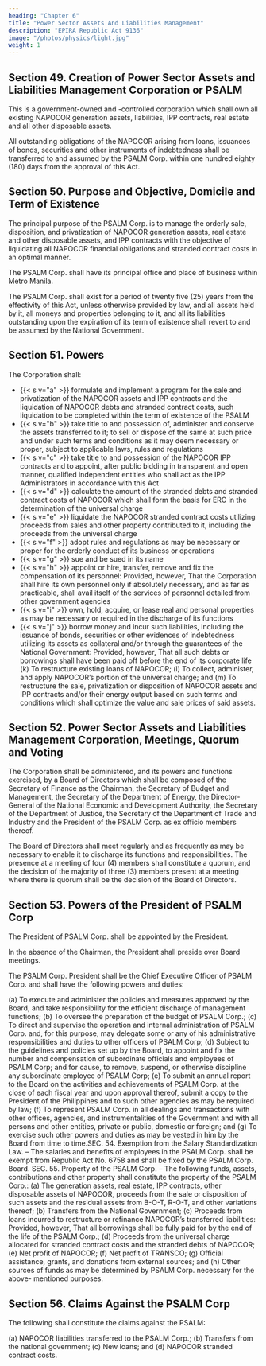 ```yaml
---
heading: "Chapter 6"
title: "Power Sector Assets And Liabilities Management"
description: "EPIRA Republic Act 9136"
image: "/photos/physics/light.jpg"
weight: 1
---
```




## Section 49. Creation of Power Sector Assets and Liabilities Management Corporation or PSALM

This is a government-owned and -controlled corporation which shall own all existing NAPOCOR generation assets, liabilities, IPP contracts, real estate and all other disposable assets.

All outstanding obligations of the NAPOCOR arising from loans, issuances of bonds, securities and other instruments of indebtedness shall be transferred to and assumed by the PSALM Corp. within one hundred eighty (180) days from the approval of this Act.


## Section 50. Purpose and Objective, Domicile and Term of Existence

The principal purpose of the PSALM Corp. is to manage the orderly sale, disposition, and privatization of NAPOCOR generation assets, real estate and other disposable assets, and IPP contracts with the objective of liquidating all NAPOCOR financial obligations and stranded contract costs in an optimal manner.

The PSALM Corp. shall have its principal office and place of business within Metro Manila.

The PSALM Corp. shall exist for a period of twenty five (25) years from the effectivity of this Act, unless otherwise provided by law, and all assets held by it, all moneys and properties belonging to it, and all its liabilities outstanding upon the expiration of its term of existence shall revert to and be assumed by the National Government.


## Section 51. Powers

The Corporation shall:

- {{< s v="a" >}} formulate and implement a program for the sale and privatization of the NAPOCOR assets and IPP contracts and the liquidation of NAPOCOR debts and stranded contract costs, such liquidation to be completed within the term of existence of the PSALM
- {{< s v="b" >}} take title to and possession of, administer and conserve the assets transferred to it; to sell or dispose of the same at such price and under such terms and conditions as it may deem necessary or proper, subject to applicable laws, rules and regulations
- {{< s v="c" >}} take title to and possession of the NAPOCOR IPP contracts and to appoint, after public bidding in transparent and open manner, qualified independent entities who shall act as the IPP Administrators in accordance with this Act
- {{< s v="d" >}} calculate the amount of the stranded debts and stranded contract costs of NAPOCOR which shall form the basis for ERC in the determination of the universal charge
- {{< s v="e" >}} liquidate the NAPOCOR stranded contract costs utilizing proceeds from sales and other property contributed to it, including the proceeds from the universal charge
- {{< s v="f" >}} adopt rules and regulations as may be necessary or proper for the orderly conduct of its business or operations
- {{< s v="g" >}} sue and be sued in its name
- {{< s v="h" >}} appoint or hire, transfer, remove and fix the compensation of its personnel: Provided, however, That the Corporation shall hire its own personnel only if absolutely necessary, and as far as practicable, shall avail itself of the services of personnel detailed from other government agencies
- {{< s v="i" >}} own, hold, acquire, or lease real and personal properties as may be necessary or required in the discharge of its functions
- {{< s v="j" >}} borrow money and incur such liabilities, including the issuance of bonds, securities or other evidences of indebtedness utilizing its assets as collateral and/or through the guarantees of the National Government: Provided, however, That all such debts or borrowings shall have been paid off before the end of its corporate life
(k) To restructure existing loans of NAPOCOR;
(l) To collect, administer, and apply NAPOCOR’s portion of the universal charge; and (m) To restructure the sale, privatization or disposition of NAPOCOR assets and IPP contracts and/or their energy output based on such terms and conditions which shall optimize the value and sale prices of said assets.


## Section 52. Power Sector Assets and Liabilities Management Corporation, Meetings, Quorum and Voting

The Corporation shall be administered, and its powers and functions exercised, by a Board of Directors which shall be composed of the Secretary of Finance as the Chairman, the Secretary of Budget and Management, the Secretary of the Department of Energy, the Director-General of the National Economic and Development Authority, the Secretary of the Department of Justice, the Secretary of the Department of Trade and Industry and the President of the PSALM Corp. as ex officio members thereof. 

The Board of Directors shall meet regularly and as frequently as may be necessary to enable it to discharge its functions and responsibilities. The presence at a meeting of four (4) members shall constitute a quorum, and the decision of the majority of three (3) members present at a meeting where there is quorum shall be the decision of the Board of Directors.

## Section 53. Powers of the President of PSALM Corp

The President of PSALM Corp. shall be appointed by the President. 

In the absence of the Chairman, the President shall preside over Board meetings.

The PSALM Corp. President shall be the Chief Executive Officer of PSALM Corp. and shall have the following powers and duties:

(a) To execute and administer the policies and measures approved by the Board, and take
responsibility for the efficient discharge of management functions;
(b) To oversee the preparation of the budget of PSALM Corp.;
(c) To direct and supervise the operation and internal administration of PSALM Corp. and, for this
purpose, may delegate some or any of his administrative responsibilities and duties to other
officers of PSALM Corp;
(d) Subject to the guidelines and policies set up by the Board, to appoint and fix the number and
compensation of subordinate officials and employees of PSALM Corp; and for cause, to remove,
suspend, or otherwise discipline any subordinate employee of PSALM Corp;
(e) To submit an annual report to the Board on the activities and achievements of PSALM Corp. at
the close of each fiscal year and upon approval thereof, submit a copy to the President of the
Philippines and to such other agencies as may be required by law;
(f) To represent PSALM Corp. in all dealings and transactions with other offices, agencies, and
instrumentalities of the Government and with all persons and other entities, private or public,
domestic or foreign; and
(g) To exercise such other powers and duties as may be vested in him by the Board from time to time.SEC. 54. Exemption from the Salary Standardization Law. – The salaries and benefits of
employees in the PSALM Corp. shall be exempt from Republic Act No. 6758 and shall be fixed by the
PSALM Corp. Board.
SEC. 55. Property of the PSALM Corp. – The following funds, assets, contributions and other
property shall constitute the property of the PSALM Corp.:
(a) The generation assets, real estate, IPP contracts, other disposable assets of NAPOCOR, proceeds
from the sale or disposition of such assets and the residual assets from B-O-T, R-O-T, and
other variations thereof;
(b) Transfers from the National Government;
(c) Proceeds from loans incurred to restructure or refinance NAPOCOR’s transferred liabilities:
Provided, however, That all borrowings shall be fully paid for by the end of the life of the
PSALM Corp.;
(d) Proceeds from the universal charge allocated for stranded contract costs and the stranded
debts of NAPOCOR;
(e) Net profit of NAPOCOR;
(f) Net profit of TRANSCO;
(g) Official assistance, grants, and donations from external sources; and
(h) Other sources of funds as may be determined by PSALM Corp. necessary for the above-
mentioned purposes.

## Section 56. Claims Against the PSALM Corp

The following shall constitute the claims against the PSALM:

(a) NAPOCOR liabilities transferred to the PSALM Corp.;
(b) Transfers from the national government;
(c) New loans; and
(d) NAPOCOR stranded contract costs.

